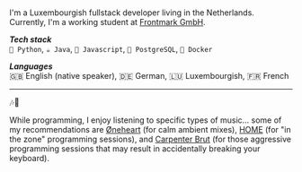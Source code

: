 ### 

I'm a Luxembourgish fullstack developer living in the Netherlands. Currently, I'm a working student at [Frontmark GmbH](https://www.frontmark.de/). 

_**Tech stack**_  
`🐍 Python`, `☕ Java`, `📜 Javascript`, `🐘 PostgreSQL`, `🐳 Docker`

_**Languages**_  
🇬🇧 English (native speaker), 🇩🇪 German, 🇱🇺 Luxembourgish, 🇫🇷 French

<!--
### Tech stack:
- 🐍 Python
- ☕ Java
- 📜 Javascript
- 🐘 PostgreSQL
- 🐳 Docker

### Languages: 
- 🇬🇧 English (native speaker)
- 🇩🇪 German
- 🇱🇺 Luxembourgish
- 🇫🇷 French
-->
____

🎶🎵

While programming, I enjoy listening to specific types of music... some of my recommendations are [Øneheart](https://iamoneheart.bandcamp.com/) (for calm ambient mixes), [HOME](https://home96.bandcamp.com/) (for "in the zone" programming sessions), and [Carpenter Brut](https://carpenterbrut.bandcamp.com/) (for those aggressive programming sessions that may result in accidentally breaking your keyboard).


<!--
**cjphs/cjphs** is a ✨ _special_ ✨ repository because its `README.md` (this file) appears on your GitHub profile.

Here are some ideas to get you started:

- 🔭 I’m currently working on ...
- 🌱 I’m currently learning ...
- 👯 I’m looking to collaborate on ...
- 🤔 I’m looking for help with ...
- 💬 Ask me about ...
- 📫 How to reach me: ...
- 😄 Pronouns: ...
- ⚡ Fun fact: ...
-->
